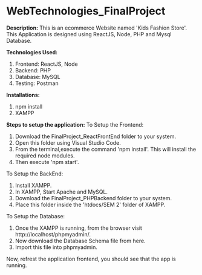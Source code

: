 # WebTechnologies_FinalProject
**Description:**
This is an ecommerce Website named 'Kids Fashion Store'. This Application is designed using ReactJS, Node, PHP and Mysql Database.

**Technologies Used:**
1. Frontend: ReactJS, Node
2. Backend: PHP
3. Database: MySQL
4. Testing: Postman

**Installations:**
1. npm install
2. XAMPP

**Steps to setup the application:**
To Setup the Frontend:
1. Download the FinalProject_ReactFrontEnd folder to your system.
2. Open this folder using Visual Studio Code.
3. From the terminal,execute the command 'npm install'. This will install the required node modules.
4. Then execute 'npm start'.

To Setup the BackEnd:
1. Install XAMPP.
2. In XAMPP, Start Apache and MySQL.
3. Download the FinalProject_PHPBackend folder to your system.
4. Place this folder inside the 'htdocs/SEM 2' folder of XAMPP.

To Setup the Database:
1. Once the XAMPP is running, from the browser visit http://localhost/phpmyadmin/.
2. Now download the Database Schema file from here.
3. Import this file into phpmyadmin.

Now, refrest the application frontend, you should see that the app is running.
